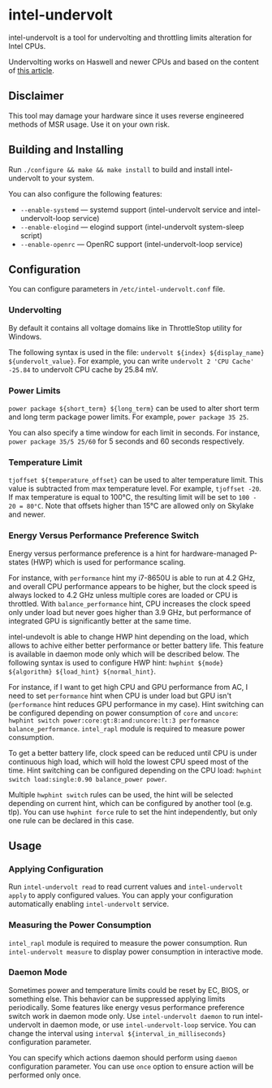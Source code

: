 # intel-undervolt

intel-undervolt is a tool for undervolting and throttling limits alteration for Intel CPUs.

Undervolting works on Haswell and newer CPUs and based on the content of
[this article](https://github.com/mihic/linux-intel-undervolt).

## Disclaimer

This tool may damage your hardware since it uses reverse engineered methods of MSR usage.
Use it on your own risk.

## Building and Installing

Run `./configure && make && make install` to build and install intel-undervolt to your system.

You can also configure the following features:

- `--enable-systemd` — systemd support (intel-undervolt service and intel-undervolt-loop service)
- `--enable-elogind` — elogind support (intel-undervolt system-sleep script)
- `--enable-openrc` — OpenRC support (intel-undervolt-loop service)

## Configuration

You can configure parameters in `/etc/intel-undervolt.conf` file.

### Undervolting

By default it contains all voltage domains like in ThrottleStop utility for Windows.

The following syntax is used in the file: `undervolt ${index} ${display_name} ${undervolt_value}`.
For example, you can write `undervolt 2 'CPU Cache' -25.84` to undervolt CPU cache by 25.84 mV.

### Power Limits

`power package ${short_term} ${long_term}` can be used to alter short term and long term package
power limits. For example, `power package 35 25`.

You can also specify a time window for each limit in seconds. For instance,
`power package 35/5 25/60` for 5 seconds and 60 seconds respectively.

### Temperature Limit

`tjoffset ${temperature_offset}` can be used to alter temperature limit. This value is subtracted
from max temperature level. For example, `tjoffset -20`. If max temperature is equal to 100°C, the
resulting limit will be set to `100 - 20 = 80°C`. Note that offsets higher than 15°C are allowed
only on Skylake and newer.

### Energy Versus Performance Preference Switch

Energy versus performance preference is a hint for hardware-managed P-states (HWP) which is used for
performance scaling.

For instance, with `performance` hint my i7-8650U is able to run at 4.2 GHz, and overall CPU
performance appears to be higher, but the clock speed is always locked to 4.2 GHz unless multiple
cores are loaded or CPU is throttled. With `balance_performance` hint, CPU increases the clock speed
only under load but never goes higher than 3.9 GHz, but performance of integrated GPU is
significantly better at the same time.

intel-undevolt is able to change HWP hint depending on the load, which allows to achive either
better performance or better battery life. This feature is available in daemon mode only which will
be described below. The following syntax is used to configure HWP hint:
`hwphint ${mode} ${algorithm} ${load_hint} ${normal_hint}`.

For instance, if I want to get high CPU and GPU performance from AC, I need to set `performance`
hint when CPU is under load but GPU isn't (`performance` hint reduces GPU performance in my case).
Hint switching can be configured depending on power consumption of `core` and `uncore`:
`hwphint switch power:core:gt:8:and:uncore:lt:3 performance balance_performance`. `intel_rapl`
module is required to measure power consumption.

To get a better battery life, clock speed can be reduced until CPU is under continuous high load,
which will hold the lowest CPU speed most of the time. Hint switching can be configured depending on
the CPU load: `hwphint switch load:single:0.90 balance_power power`.

Multiple `hwphint switch` rules can be used, the hint will be selected depending on current hint,
which can be configured by another tool (e.g. tlp). You can use `hwphint force` rule to set the hint
independently, but only one rule can be declared in this case.

## Usage

### Applying Configuration

Run `intel-undervolt read` to read current values and `intel-undervolt apply` to apply configured
values. You can apply your configuration automatically enabling `intel-undervolt` service.

### Measuring the Power Consumption

`intel_rapl` module is required to measure the power consumption. Run `intel-undervolt measure` to
display power consumption in interactive mode.

### Daemon Mode

Sometimes power and temperature limits could be reset by EC, BIOS, or something else. This behavior
can be suppressed applying limits periodically. Some features like energy vesus performance
preference switch work in daemon mode only. Use `intel-undervolt daemon` to run intel-undervolt in
daemon mode, or use `intel-undervolt-loop` service. You can change the interval using
`interval ${interval_in_milliseconds}` configuration parameter.

You can specify which actions daemon should perform using `daemon` configuration parameter. You can use `once` option to ensure action will be performed only once.
